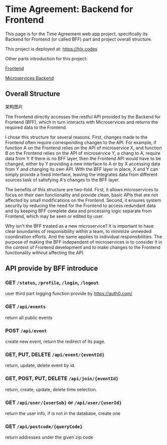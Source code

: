 # Time Agreement: Backend for Frontend

This page is for the Time Agreement web app project, 
specifically its Backend for Frontend (or called BFF) part 
and project overall structure.

This project is deployed at: <https://hlx.codes>

Other parts introduction for this project:

[Frontend](./client/README.md)

[Microservices Backend](https://github.com/helunxing/microservices-backend)

## Overall Structure

架构图片

The Frontend directly accesses the restful API provided by the Backend for Frontend (BFF), 
which in turn interacts with Microservices and returns the required data to the Frontend.

I chose this structure for several reasons. 
First, changes made to the Frontend often require corresponding changes to the API. 
For example, if function A on the Frontend relies on the API of microservice X, 
and function B on the Frontend relies on the API of microservice Y, 
a chang to A, require data from Y 
If there is no BFF layer, then the Frontend API would have to be changed, 
either by Y providing a new interface to A 
or by X accessing data from Y and changing its own API.
With the BFF layer in place, X and Y can simply provide a fixed interface, 
leaving the integrates data from different sources task of satisfying A's changes to the BFF layer.

The benefits of this structure are two-fold. 
First, it allows microservices to focus on their own functionality and provide clean, basic APIs 
that are not affected by small modifications on the Frontend. 
Second, it ensures system security by reducing the need for the Frontend to access redundant data 
and by keeping BFF complete data and processing logic separate from Frontend, which may be seen or edited by user.

Why isn't the BFF treated as a new microservice? 
It is important to have clear boundaries of responsibility within a team, 
to minimize unneeded coordination efforts.
And the same applies to individual responsibilities. 
The purpose of making the BFF independent of microservices is to consider it in the context of Frontend development 
and to make changes to the Frontend functionality without affecting the API.

## API provide by BFF introduce

### GET `/status`, `/profile`, `/login`, `/logout`

user third part logging function provide by <https://auth0.com/>

### GET `/api/events`

return all public events

### POST `/api/event`

create new event, return the redirect of its page.

### GET, PUT, DELETE  `/api/event/{eventId}`

return, update, delete event by id.

### GET, POST, PUT, DELETE `/api/join/{eventId}`

return, create, update, delete time selection.

### GET `/api/user/{userSub}` or `/api/user/{userId}`

return the user info, if is not in the database, create one

### GET `/api/postcode/{queryCode}`

return addresses under the given zip code
